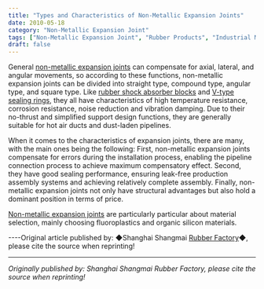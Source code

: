 ```yaml
---
title: "Types and Characteristics of Non-Metallic Expansion Joints"
date: 2010-05-18
category: "Non-Metallic Expansion Joint"
tags: ["Non-Metallic Expansion Joint", "Rubber Products", "Industrial Materials"]
draft: false
---
```


General [non-metallic expansion joints](http://www.smpolymer.com/feijinshupengzhangjie/) can compensate for axial, lateral, and angular movements, so according to these functions, non-metallic expansion joints can be divided into straight type, compound type, angular type, and square type. Like [rubber shock absorber blocks](http://www.smpolymer.com/) and [V-type sealing rings](http://www.smpolymer.com/), they all have characteristics of high temperature resistance, corrosion resistance, noise reduction and vibration damping. Due to their no-thrust and simplified support design functions, they are generally suitable for hot air ducts and dust-laden pipelines.

When it comes to the characteristics of expansion joints, there are many, with the main ones being the following: First, non-metallic expansion joints compensate for errors during the installation process, enabling the pipeline connection process to achieve maximum compensatory effect. Second, they have good sealing performance, ensuring leak-free production assembly systems and achieving relatively complete assembly. Finally, non-metallic expansion joints not only have structural advantages but also hold a dominant position in terms of price.

[Non-metallic expansion joints](http://www.smpolymer.com/feijinshupengzhangjie/) are particularly particular about material selection, mainly choosing fluoroplastics and organic silicon materials.

----Original article published by: ◆Shanghai Shangmai [Rubber Factory](http://www.smpolymer.com/)◆, please cite the source when reprinting!

---

*Originally published by: Shanghai Shangmai Rubber Factory, please cite the source when reprinting!*